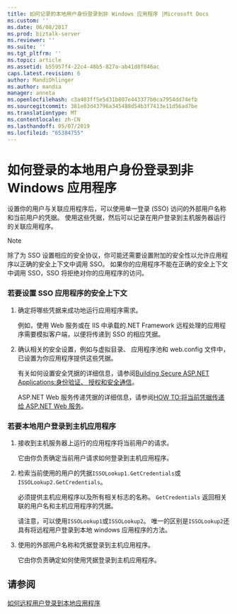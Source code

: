 ```yaml
---
title: 如何记录的本地用户身份登录到非 Windows 应用程序 |Microsoft Docs
ms.custom: ''
ms.date: 06/08/2017
ms.prod: biztalk-server
ms.reviewer: ''
ms.suite: ''
ms.tgt_pltfrm: ''
ms.topic: article
ms.assetid: b55957f4-22c4-48b5-827a-ab41d8f846ac
caps.latest.revision: 6
author: MandiOhlinger
ms.author: mandia
manager: anneta
ms.openlocfilehash: c3a403ff5e5d31b807e443377b0ca7954dd74efb
ms.sourcegitcommit: 381e83d43796a345488d54b3f7413e11d56ad7be
ms.translationtype: MT
ms.contentlocale: zh-CN
ms.lasthandoff: 05/07/2019
ms.locfileid: "65384755"
---
```

# <a name="how-to-log-a-local-user-on-to-a-non-windows-application"></a>如何登录的本地用户身份登录到非 Windows 应用程序
设置你的用户与关联应用程序后，可以使用单一登录 (SSO) 访问的外部用户名称和当前用户的凭据。 使用这些凭据，然后可以记录在用户登录到主机服务器运行的关联应用程序。  
  
> [!NOTE]
>  除了为 SSO 设置相应的安全协议，你可能还需要设置附加的安全性以允许应用程序以正确的安全上下文中调用 SSO。 如果你的应用程序不能在正确的安全上下文中调用 SSO，SSO 将拒绝对你的应用程序的访问。  
  
### <a name="to-set-the-security-context-for-an-sso-application"></a>若要设置 SSO 应用程序的安全上下文  
  
1.  确定将哪些凭据来成功地运行应用程序需求。  
  
     例如，使用 Web 服务或在 IIS 中承载的.NET Framework 远程处理的应用程序需要模拟客户端，以便将传递到 SSO 的相应凭据。  
  
2.  确认相关的安全设置，例如与虚拟目录、 应用程序池和 web.config 文件中，已设置为你应用程序提供这些凭据。  
  
     有关如何设置安全凭据的详细信息，请参阅[Building Secure ASP.NET Applications:身份验证、 授权和安全通信](http://go.microsoft.com/fwlink/?LinkId=193906)。  
  
     ASP.NET Web 服务传递凭据的详细信息，请参阅[HOW TO:将当前凭据传递给 ASP.NET Web 服务](http://go.microsoft.com/fwlink/?LinkId=193907)。  
  
### <a name="to-log-a-local-user-on-to-a-host-application"></a>若要本地用户登录到主机应用程序  
  
1.  接收到主机服务器上运行的应用程序将当前用户的请求。  
  
     它由你负责确定当前用户请求如何登录到主机应用程序。  
  
2.  检索当前使用的用户的凭据`ISSOLookup1.GetCredentials`或`ISSOLookup2.GetCredentials`。  
  
     必须提供主机应用程序以及所有相关标志的名称。 `GetCredentials` 返回相关联的用户名和主机应用程序的凭据。  
  
     请注意，可以使用`ISSOLookup1`或`ISSOLookup2`。 唯一的区别是`ISSOLookup2`还具有将远程用户登录到本地 windows 应用程序的方法。  
  
3.  使用的外部用户名称和凭据登录到主机应用程序。  
  
     它由你负责确定如何使用凭据登录到主机应用程序。  
  
## <a name="see-also"></a>请参阅  
 [如何远程用户登录到本地应用程序](../core/how-to-log-a-remote-user-on-to-a-local-application.md)